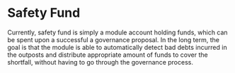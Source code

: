 # Safety Fund

Currently, safety fund is simply a module account holding funds, which can be spent upon a successful a governance proposal. In the long term, the goal is that the module is able to automatically detect bad debts incurred in the outposts and distribute appropriate amount of funds to cover the shortfall, without having to go through the governance process.
